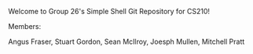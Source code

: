 Welcome to Group 26's Simple Shell Git Repository for CS210!

Members:

Angus Fraser,
Stuart Gordon,
Sean McIlroy,
Joesph Mullen,
Mitchell Pratt
